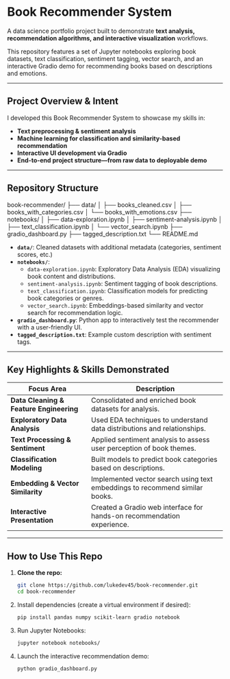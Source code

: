#  Book Recommender System

A data science portfolio project built to demonstrate **text analysis, recommendation algorithms, and interactive visualization** workflows.

This repository features a set of Jupyter notebooks exploring book datasets, text classification, sentiment tagging, vector search, and an interactive Gradio demo for recommending books based on descriptions and emotions.

---

##  Project Overview & Intent

I developed this Book Recommender System to showcase my skills in:
- **Text preprocessing & sentiment analysis**
- **Machine learning for classification and similarity-based recommendation**
- **Interactive UI development via Gradio**
- **End-to-end project structure—from raw data to deployable demo**

---

##  Repository Structure

book-recommender/
├── data/
│ ├── books_cleaned.csv
│ ├── books_with_categories.csv
│ └── books_with_emotions.csv
├── notebooks/
│ ├── data-exploration.ipynb
│ ├── sentiment-analysis.ipynb
│ ├── text_classification.ipynb
│ └── vector_search.ipynb
├── gradio_dashboard.py
├── tagged_description.txt
└── README.md


- **`data/`**: Cleaned datasets with additional metadata (categories, sentiment scores, etc.)
- **`notebooks/`**:
  - `data-exploration.ipynb`: Exploratory Data Analysis (EDA) visualizing book content and distributions.
  - `sentiment-analysis.ipynb`: Sentiment tagging of book descriptions.
  - `text_classification.ipynb`: Classification models for predicting book categories or genres.
  - `vector_search.ipynb`: Embeddings-based similarity and vector search for recommendation logic.
- **`gradio_dashboard.py`**: Python app to interactively test the recommender with a user-friendly UI.
- **`tagged_description.txt`**: Example custom description with sentiment tags.

---

##  Key Highlights & Skills Demonstrated

| Focus Area                         | Description |
|-----------------------------------|-------------|
| **Data Cleaning & Feature Engineering** | Consolidated and enriched book datasets for analysis. |
| **Exploratory Data Analysis**     | Used EDA techniques to understand data distributions and relationships. |
| **Text Processing & Sentiment**   | Applied sentiment analysis to assess user perception of book themes. |
| **Classification Modeling**       | Built models to predict book categories based on descriptions. |
| **Embedding & Vector Similarity** | Implemented vector search using text embeddings to recommend similar books. |
| **Interactive Presentation**      | Created a Gradio web interface for hands-on recommendation experience. |

---

##  How to Use This Repo

1. **Clone the repo:**
   ```bash
   git clone https://github.com/lukedev45/book-recommender.git
   cd book-recommender

2. Install dependencies (create a virtual environment if desired):
   ```bash
   pip install pandas numpy scikit-learn gradio notebook

4. Run Jupyter Notebooks:
   ```bash
   jupyter notebook notebooks/

5. Launch the interactive recommendation demo:
   ```bash
   python gradio_dashboard.py

